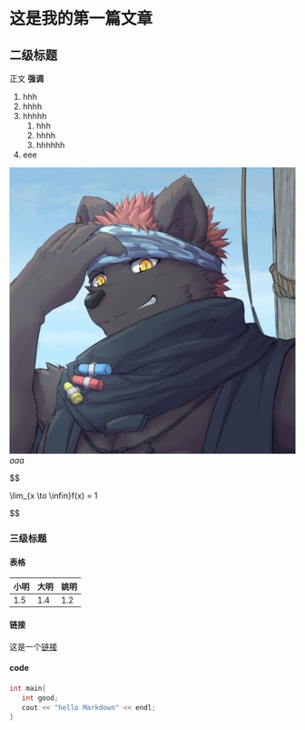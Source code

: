 # 这是我的第一篇文章

## 二级标题

正文
**强调**
1. hhh
2. hhhh
3. hhhhh
   1. hhh
   2. hhhh
   3. hhhhhh
4. eee

![](jjj.jpg)  
*aaa*

$$

\lim_{x \to \infin}f(x) = 1

$$
### 三级标题

#### 表格

| 小明 | 大明 | 姚明 |
| ---- | ---- | ---- |
| 1.5  | 1.4  | 1.2  |


#### 链接

这是一个[链接](https://github.com/Da-Li-Wang/leetcode)

#### code

```cpp
int main{
   int good;
   cout << "hello Markdown" << endl;
}
```
